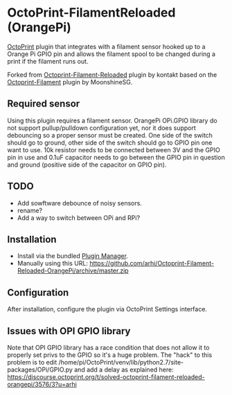 # OctoPrint-FilamentReloaded (OrangePi)

[OctoPrint](http://octoprint.org/) plugin that integrates with a filament sensor hooked up to a Orange Pi GPIO pin and allows the filament spool to be changed during a print if the filament runs out.

Forked from [Octoprint-Filament-Reloaded](https://github.com/kontakt/Octoprint-Filament-Reloaded) plugin by kontakt based on the [Octoprint-Filament](https://github.com/MoonshineSG/Octoprint-Filament) plugin by MoonshineSG.

## Required sensor

Using this plugin requires a filament sensor. OrangePi OPi.GPIO library do not support pullup/pulldown configuration yet, nor it does support debouncing so a proper sensor must be created. One side of the switch should go to ground, other side of the switch should go to GPIO pin one want to use. 10k resistor needs to be connected between 3V and the GPIO pin in use and 0.1uF capacitor needs to go between the GPIO pin in question and ground (positive side of the capacitor on GPIO pin). 


## TODO

* Add sowftware debounce of noisy sensors.
* rename?
* Add a way to switch between OPi and RPi?

## Installation

* Install via the bundled [Plugin Manager](https://github.com/foosel/OctoPrint/wiki/Plugin:-Plugin-Manager).
* Manually using this URL: https://github.com/arhi/Octoprint-Filament-Reloaded-OrangePi/archive/master.zip

## Configuration

After installation, configure the plugin via OctoPrint Settings interface.

## Issues with OPI GPIO library

Note that OPI GPIO library has a race condition that does not allow it to properly set privs to the GPIO so it's a huge problem. The "hack" to this problem is to edit  /home/pi/OctoPrint/venv/lib/python2.7/site-packages/OPi/GPIO.py and add a delay as explained here: https://discourse.octoprint.org/t/solved-octoprint-filament-reloaded-orangepi/3576/3?u=arhi
